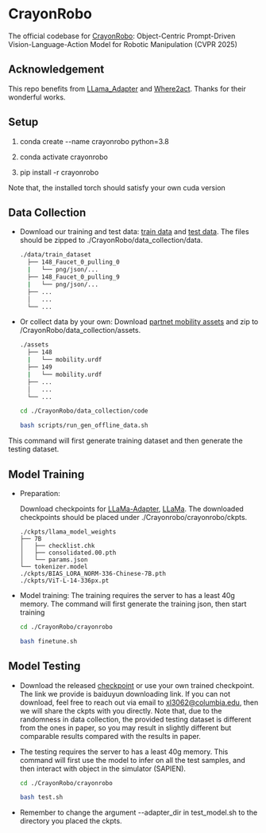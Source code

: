 # CrayonRobo
The official codebase for [CrayonRobo](https://arxiv.org/abs/2505.02166): Object-Centric Prompt-Driven Vision-Language-Action Model for Robotic Manipulation (CVPR 2025)

## Acknowledgement
This repo benefits from [LLama_Adapter](https://github.com/OpenGVLab/LLaMA-Adapter) and [Where2act](https://github.com/daerduoCarey/where2act). Thanks for their wonderful works.

## Setup
1) conda create --name crayonrobo python=3.8

2) conda activate crayonrobo

3) pip install -r crayonrobo

Note that, the installed torch should satisfy your own cuda version

            
## Data Collection
- Download our training and test data: [train data]() and [test data](). The files should be zipped to ./CrayonRobo/data_collection/data.
  ```bash
  ./data/train_dataset
    ├── 148_Faucet_0_pulling_0
    |   └── png/json/...
    ├── 148_Faucet_0_pulling_9
    |   └── png/json/...
    ├── ...
    │   ...
    └── ...

- Or collect data by your own: Download [partnet mobility assets]() and zip to /CrayonRobo/data_collection/assets.
  ```bash
  ./assets
    ├── 148
    |   └── mobility.urdf
    ├── 149
    |   └── mobility.urdf
    ├── ...
    │   ...
    └── ...
  
  cd ./CrayonRobo/data_collection/code
  
  bash scripts/run_gen_offline_data.sh

This command will first generate training dataset and then generate the testing dataset.

## Model Training
- Preparation:

  Download checkpoints for [LLaMa-Adapter](), [LLaMa](https://disk.pku.edu.cn/link/AA682A19DB7FDA4028B112449D24BBC308). The downloaded checkpoints should be placed under ./Crayonrobo/crayonrobo/ckpts. 
    ```plaintext
    ./ckpts/llama_model_weights
    ├── 7B
    │   ├── checklist.chk
    │   ├── consolidated.00.pth
    │   └── params.json
    └── tokenizer.model
    ./ckpts/BIAS_LORA_NORM-336-Chinese-7B.pth
    ./ckpts/ViT-L-14-336px.pt
- Model training: The training requires the server to has a least 40g memory. The command will first generate the training json, then start training

  
  ```bash
  cd ./CrayonRobo/crayonrobo
  
  bash finetune.sh

## Model Testing

-  Download the released [checkpoint]() or use your own trained checkpoint. The link we provide is baiduyun downloading link. If you can not download, feel free to reach out via email to xl3062@columbia.edu, then we will share the ckpts with you directly. Note that, due to the randomness in data collection, the provided testing dataset is different from the ones in paper, so you may result in slightly different but comparable results compared with the results in paper. 

- The testing requires the server to has a least 40g memory. This command will first use the model to infer on all the test samples, and then interact with object in the simulator (SAPIEN).
  
  ```bash
  cd ./CrayonRobo/crayonrobo
  
  bash test.sh

- Remember to change the argument --adapter_dir in test_model.sh to the directory you placed the ckpts.
